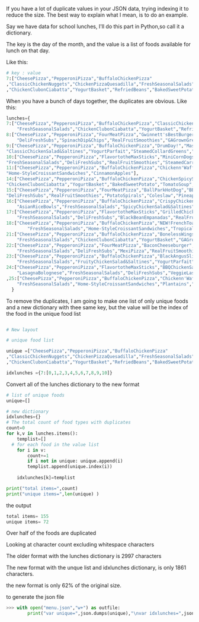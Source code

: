 If you have a lot of duplicate values in your JSON data, 
trying indexing it to reduce the size. 
The best way to explain what I mean, is to do an example. 

Say we have data for school lunches, 
I'll do this part in Python,so call it a dictionary.

The key is the day of the month,
and the value is a list of foods 
available for lunch on that day.

Like this:

```python
# key : value
7:["CheesePizza","PepperoniPizza","BuffaloChickenPizza"
,"ClassicChickenNuggets","ChickenPizzaQuesadilla","FreshSeasonalSalads"
,"ChickenClubonCiabatta","YogurtBasket","RefriedBeans","BakedSweetPotato","FrozenFruitCup"] }
```
When you have a bunch of days together, the duplicates are obvious.
Like this:
```python
lunches={
7:["CheesePizza","PepperoniPizza","BuffaloChickenPizza","ClassicChickenNuggets","ChickenPizzaQuesadilla",
	"FreshSeasonalSalads","ChickenClubonCiabatta","YogurtBasket","RefriedBeans","BakedSweetPotato","FrozenFruitCup"],
8:["CheesePizza","PepperoniPizza","FourMeatPizza","Gwinnett'sBestBurger","ItalianTrio","FreshSeasonalSalads",
	"DeliFreshSubs","SpinachDip&Chips","RealFruitSmoothies","GAGrownGreenBeans","TropicalFruitSalad"],
9:["CheesePizza","PepperoniPizza","BuffaloChickenPizza","DrumDay!","MashedPotatoBowls","FreshSeasonalSalads",
"ClassicChickenSalad&Saltines","YogurtParfait","SteamedCollardGreens","DriedFruit"],
10:["CheesePizza","PepperoniPizza","FlavortotheMaxSticks","MiniCornDogs","NEW!ChickenAsianBites",
"FreshSeasonalSalads","DeliFreshSubs","RealFruitSmoothies","SteamedCarrots","NEW!Minh'sEggRoll","Mango"],
11:["CheesePizza","PepperoniPizza","BuffaloChickenPizza","Chickenn'Waffles","PhillyChickenSub","FreshSeasonalSalads",
"Home-StyleCroissantSandwiches","CinnamonApples"],
14:["CheesePizza","PepperoniPizza","BuffaloChickenPizza","ChickenSpicySandwich","CheesyGrilledCheese","FreshSeasonalSalads",
"ChickenClubonCiabatta","YogurtBasket","BakedSweetPotato","TomatoSoup","FrozenFruitCup"],
15:["CheesePizza","PepperoniPizza","FourMeatPizza","BallParkHotDog","BBQPlate","FreshSeasonalSalads",
"DeliFreshSubs","RealFruitSmoothies","PotatoSpirals","Coleslaw","PineappleTidbits"],
16:["CheesePizza","PepperoniPizza","BuffaloChickenPizza","CrispyChickenTenders",
	"AsianRiceBowls","FreshSeasonalSalads","SpicyChickenSalad&Saltines","YogurtParfait","Carrot&CelerySticks","DriedFruit"],
17:["CheesePizza","PepperoniPizza","FlavortotheMaxSticks","GrilledChickenSandwich","FiestaNachos",
	"FreshSeasonalSalads","DeliFreshSubs","BlackBeanEmpanadas","RealFruitSmoothies","BlackBeans","Doritos","MandarinOranges"],
18:["CheesePizza","PepperoniPizza","BuffaloChickenPizza","NEW!FrenchToast&Sausage","NEW!SpaghettiMeatballBowl",
		"FreshSeasonalSalads","Home-StyleCroissantSandwiches","TropicalFruitSalad"],
21:["CheesePizza","PepperoniPizza","BuffaloChickenPizza","BonelessWings","KoreanMeatballSub",
	"FreshSeasonalSalads","ChickenClubonCiabatta","YogurtBasket","GAGrownGreenBeans","BakedSweetPotato","FrozenFruitCup"],
22:["CheesePizza","PepperoniPizza","FourMeatPizza","BaconCheeseburger","ChickenSoftTacos",
	"FreshSeasonalSalads","DeliFreshSubs","MexiPizza","RealFruitSmoothies","NEW!HappyCorn","MexiRice","MexicanFruitCup"],
23:["CheesePizza","PepperoniPizza","BuffaloChickenPizza","BlackAngusSliderDogs","NEW!HawaiianPanini",
	"FreshSeasonalSalads","FruityChickenSalad&Saltines","YogurtParfait","BakedBeans","CheesyBroccoli","DriedFruit"],
24:["CheesePizza","PepperoniPizza","FlavortotheMaxSticks","BBQChickenSandwichonCiabatta",
	"LasagnaBolognese","FreshSeasonalSalads","DeliFreshSubs","VeggieLasagnaRoll","RealFruitSmoothies","SteamedCarrots"]
,25:["CheesePizza","PepperoniPizza","BuffaloChickenPizza","Chickenn'Waffles",
	"FreshSeasonalSalads","Home-StyleCroissantSandwiches","Plantains","CinnamonApples"]
  }
  ```
  
 
 To remove the duplicates, 
 I am going to make one list of only unique foods
 and a new dictionary with thee same key,
 but the value will be the index of the food in the unique food list 
 
 ```python

# New layout 

# unique food list 

unique =["CheesePizza","PepperoniPizza","BuffaloChickenPizza"
,"ClassicChickenNuggets","ChickenPizzaQuesadilla","FreshSeasonalSalads"
,"ChickenClubonCiabatta","YogurtBasket","RefriedBeans","BakedSweetPotato","FrozenFruitCup"]

idxlunches ={7:[0,1,2,3,4,5,6,7,8,9,10]}
```

Convert all of the lunches dictionary to the new format
```python
# list of unique foods 
unique=[]

# new dictionary 
idxlunches={}
# The total count of food types with duplicates
count=0
for k,v in lunches.items():
	templist=[]
  # for each food in the value list
	for i in v: 
		count+=1
		if i not in unique: unique.append(i)
		templist.append(unique.index(i))
	
	idxlunches[k]=templist

print("total items=",count)
print("unique items=",len(unique) )
```

the output
```python
total items= 155
unique items= 72
```
Over half of the foods are duplicated

Looking at character count excluding whitespace characters 

The older format with the lunches dictionary 
is 2997 characters

The new format with the unque list and idxlunches dictionary,
is only 1861 characters.

the new format is only 62% of the original size.

to generate the json file

```python
>>> with open("menu.json","w+") as outfile:
        print("var unique=",json.dumps(unique),"\nvar idxlunches=",json.dumps(idxlunches),file=outfile)
```
